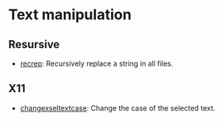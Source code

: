 
# Text manipulation

## Resursive

* [recrep](recursive/recrep): Recursively replace a string in all files.

## X11

* [changexseltextcase](x11/changexseltextcase): Change the case of the selected text.

